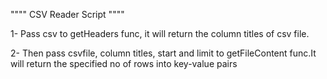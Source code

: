 """" CSV Reader Script """"

1- Pass csv to getHeaders func, it will return the column titles of csv file.

2- Then pass csvfile, column titles, start and limit to getFileContent func.It will return the specified no of rows into key-value pairs
